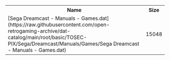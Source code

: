 <table>
<tr><th>Name</th><th>Size</th></tr>
<tr><td>
[Sega Dreamcast - Manuals - Games.dat](https://raw.githubusercontent.com/open-retrogaming-archive/dat-catalog/main/root/basic/TOSEC-PIX/Sega/Dreamcast/Manuals/Games/Sega Dreamcast - Manuals - Games.dat)
</td><td>15048</td></tr>
</table>
